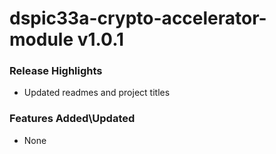 # dspic33a-crypto-accelerator-module v1.0.1
### Release Highlights
- Updated readmes and project titles

### Features Added\Updated
- None

